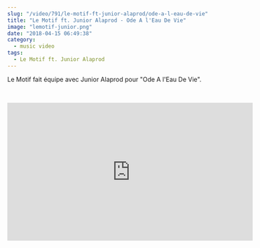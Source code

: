 ```yaml
--- 
slug: "/video/791/le-motif-ft-junior-alaprod/ode-a-l-eau-de-vie"
title: "Le Motif ft. Junior Alaprod - Ode A l'Eau De Vie"
image: "lemotif-junior.png"
date: "2018-04-15 06:49:38"
category:
  - music video
tags:
  - Le Motif ft. Junior Alaprod
---
```

<p>Le Motif fait équipe avec Junior Alaprod pour "Ode A l'Eau De Vie".</p><br/><p><iframe width="560" height="315" src="https://www.youtube.com/embed/OItV0r2iZ0M" frameborder="0" allow="autoplay; encrypted-media" allowfullscreen></iframe></p>